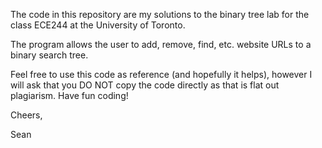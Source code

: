 The code in this repository are my solutions to the binary tree lab for the class ECE244 at the University of Toronto.

The program allows the user to add, remove, find, etc. website URLs to a binary search tree.

Feel free to use this code as reference (and hopefully it helps), however I will ask that you DO NOT copy the code directly as that is flat out plagiarism. Have fun coding!

Cheers,

Sean